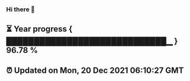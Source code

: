 ### Hi there 👋
⏳ Year progress { █████████████████████████████▁ } 96.78 %
---
⏰ Updated on Mon, 20 Dec 2021 06:10:27 GMT
---
